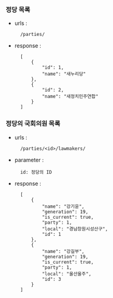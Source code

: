 ### 정당 목록
- urls :

        /parties/
- response :

        [
            {
                "id": 1,
                "name": "새누리당"
            },
            {
                "id": 2,
                "name": "새정치민주연합"
            }
        ]

### 정당의 국회의원 목록
- urls :

        /parties/<id>/lawmakers/
- parameter :

        id: 정당의 ID
- response :

        [
            {
                "name": "강기윤",
                "generation": 19,
                "is_current": true,
                "party": 1,
                "local": "경남창원시성산구",
                "id": 1
            },
            {
                "name": "강길부",
                "generation": 19,
                "is_current": true,
                "party": 1,
                "local": "울산울주",
                "id": 3
            }
        ]